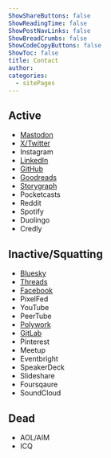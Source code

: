 ```yaml
---
ShowShareButtons: false
ShowReadingTime: false
ShowPostNavLinks: false
ShowBreadCrumbs: false
ShowCodeCopyButtons: false
ShowToc: false
title: Contact
author:
categories:
  - sitePages
---
```


## Active
* <a href="https://hachyderm.io/@liamjbennett" target="_blank" rel="noopener noreferrer me" title="Mastodon">Mastodon</a>
* <a href="https://twitter.com/liamjbennett" target="_blank" rel="noopener noreferrer me" title="Twitter">X/Twitter</a>
* Instagram 
* <a href="https://www.linkedin.com/in/liam-bennett-77415821/" target="_blank" rel="noopener noreferrer me" title="Linkedin">LinkedIn</a>
* <a href="https://github.com/liamjbennett" target="_blank" rel="noopener noreferrer me" title="GitHub">GitHub</a>
* <a href="https://www.goodreads.com/user/show/145027880-liam-bennett" target="_blank" rel="noopener noreferrer me" title="Goodreads">Goodreads</a>
* <a href="https://app.thestorygraph.com/profile/liamjbennett" target="_blank" rel="noopener noreferrer me" title="Storygraph">Storygraph</a>
* Pocketcasts
* Reddit
* Spotify
* Duolingo
* Credly
 
## Inactive/Squatting
* <a href="https://bsky.app/profile/liamjbennett.bsky.social" target="_blank" rel="noopener noreferrer me" title="Bluesky">Bluesky</a>
* <a href="https://www.threads.net/@liamybennett" target="_blank" rel="noopener noreferrer me" title="Threads">Threads</a>
* <a href="https://www.facebook.com/liamjbennett" target="_blank" rel="noopener noreferrer me" title="Facebook">Facebook</a>
* PixelFed
* YouTube
* PeerTube
* <a href="https://www.polywork.com/liamjbennett" target="_blank" rel="noopener noreferrer me" title="Polywork">Polywork</a>
* <a href="https://gitlab.com/liamjbennett" target="_blank" rel="noopener noreferrer me" title="GitLab">GitLab</a>
* Pinterest
* Meetup
* Eventbright
* SpeakerDeck
* Slideshare
* Foursqaure
* SoundCloud
 
## Dead
* AOL/AIM
* ICQ